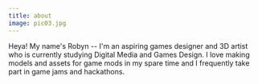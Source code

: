 ```yaml
---
title: about
image: pic03.jpg
---
```

Heya! My name's Robyn -- I'm an aspiring games designer and 3D artist who is currently studying Digital Media and Games Design. I love making models and assets for game mods in my spare time and I frequently take part in game jams and hackathons. 
